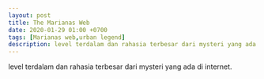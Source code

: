 ```yaml
---
layout: post
title: The Marianas Web
date: 2020-01-29 01:00 +0700
tags: [Marianas web,urban legend]
description: level terdalam dan rahasia terbesar dari mysteri yang ada di internet.
---
```


level terdalam dan rahasia terbesar dari mysteri yang ada di internet.